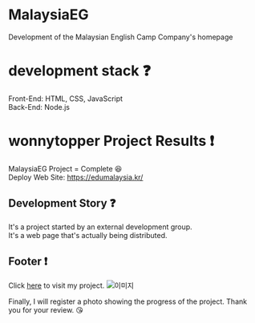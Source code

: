 # MalaysiaEG

Development of the Malaysian English Camp Company's homepage


# development stack :question:

Front-End: HTML, CSS, JavaScript <br />
Back-End: Node.js

# wonnytopper Project Results :exclamation:

MalaysiaEG Project = Complete :laughing: <br />
Deploy Web Site: https://edumalaysia.kr/

## Development Story :question:

It's a project started by an external development group. <br />
It's a web page that's actually being distributed.

## Footer :exclamation:

Click [here](https://edumalaysia.kr/) to visit my project.
![이미지](https://github.com/20200890-JoHoYeon/MalaysiaEG/assets/70556072/910f0909-1e19-4536-ad30-930449735b3b)

Finally, I will register a photo showing the progress of the project. Thank you for your review. 😘
